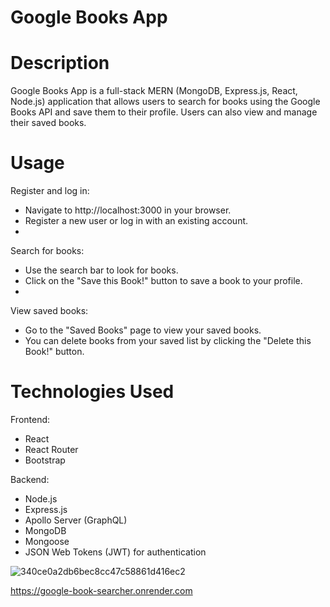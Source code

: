 


# Google Books App
# Description
Google Books App is a full-stack MERN (MongoDB, Express.js, React, Node.js) application that allows users to search for books using the Google Books API and save them to their profile. Users can also view and manage their saved books.
# Usage
 Register and log in:
- Navigate to http://localhost:3000 in your browser.
- Register a new user or log in with an existing account.
- 
Search for books:
- Use the search bar to look for books.
- Click on the "Save this Book!" button to save a book to your profile.
- 
 View saved books:
- Go to the "Saved Books" page to view your saved books.
- You can delete books from your saved list by clicking the "Delete this Book!" button.
# Technologies Used
Frontend:

- React
- React Router
- Bootstrap

Backend:

- Node.js
- Express.js
- Apollo Server (GraphQL)
- MongoDB
- Mongoose
- JSON Web Tokens (JWT) for authentication

 ![340ce0a2db6bec8cc47c58861d416ec2](https://github.com/zafeera1/Google-Book-Searcher/assets/142850725/19d9693a-965b-442b-9c8c-ab0f05daecc2)

https://google-book-searcher.onrender.com 
